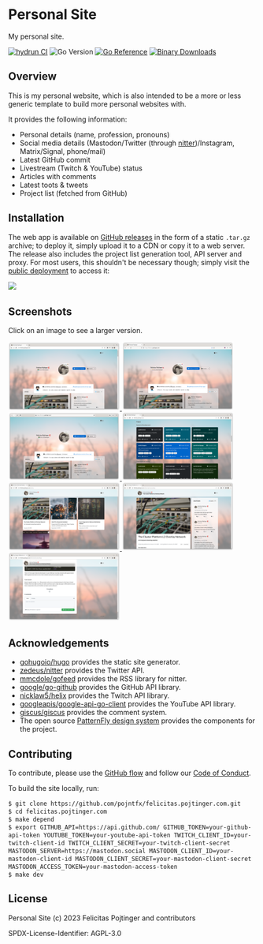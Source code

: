 # Personal Site

My personal site.

[![hydrun CI](https://github.com/pojntfx/felicitas.pojtinger.com/actions/workflows/hydrun.yaml/badge.svg)](https://github.com/pojntfx/felicitas.pojtinger.com/actions/workflows/hydrun.yaml)
![Go Version](https://img.shields.io/badge/go%20version-%3E=1.16-61CFDD.svg)
[![Go Reference](https://pkg.go.dev/badge/github.com/pojntfx/felicitas.pojtinger.com.svg)](https://pkg.go.dev/github.com/pojntfx/felicitas.pojtinger.com)
[![Binary Downloads](https://img.shields.io/github/downloads/pojntfx/felicitas.pojtinger.com/total?label=binary%20downloads)](https://github.com/pojntfx/felicitas.pojtinger.com/releases)

## Overview

This is my personal website, which is also intended to be a more or less generic template to build more personal websites with.

It provides the following information:

- Personal details (name, profession, pronouns)
- Social media details (Mastodon/Twitter (through [nitter](https://nitter.net/))/Instagram, Matrix/Signal, phone/mail)
- Latest GitHub commit
- Livestream (Twitch & YouTube) status
- Articles with comments
- Latest toots & tweets
- Project list (fetched from GitHub)

## Installation

The web app is available on [GitHub releases](https://github.com/pojntfx/felicitas.pojtinger.com/releases) in the form of a static `.tar.gz` archive; to deploy it, simply upload it to a CDN or copy it to a web server. The release also includes the project list generation tool, API server and proxy. For most users, this shouldn't be necessary though; simply visit the [public deployment](https://felicitas.pojtinger.com/) to access it:

[<img src="https://github.com/pojntfx/webnetesctl/raw/main/img/launch.png" width="240">](https://felicitas.pojtinger.com/)

## Screenshots

Click on an image to see a larger version.

<a display="inline" href="./docs/chrome.png?raw=true">
<img src="./docs/chrome.png" width="45%" alt="Screenshot of the site on Chrome" title="Screenshot of the site on Chrome">
</a>

<a display="inline" href="./docs/firefox.png?raw=true">
<img src="./docs/firefox.png" width="45%" alt="Screenshot of the site on Firefox" title="Screenshot of the site on Firefox">
</a>

<a display="inline" href="./docs/webkit.png?raw=true">
<img src="./docs/webkit.png" width="45%" alt="Screenshot of the site on WebKit" title="Screenshot of the site on WebKit">
</a>

<a display="inline" href="./docs/project-list.png?raw=true">
<img src="./docs/project-list.png" width="45%" alt="Screenshot of the project list" title="Screenshot of the project list">
</a>

<a display="inline" href="./docs/article-list.png?raw=true">
<img src="./docs/article-list.png" width="45%" alt="Screenshot of the article list" title="Screenshot of the article list">
</a>

<a display="inline" href="./docs/article.png?raw=true">
<img src="./docs/article.png" width="45%" alt="Screenshot of an article" title="Screenshot of an article">
</a>

<a display="inline" href="./docs/comments.png?raw=true">
<img src="./docs/comments.png" width="45%" alt="Screenshot of the article comment section" title="Screenshot of the article comment section">
</a>

## Acknowledgements

- [gohugoio/hugo](https://github.com/gohugoio/hugo) provides the static site generator.
- [zedeus/nitter](https://github.com/zedeus/nitter) provides the Twitter API.
- [mmcdole/gofeed](https://github.com/mmcdole/gofeed) provides the RSS library for nitter.
- [google/go-github](https://github.com/google/go-github) provides the GitHub API library.
- [nicklaw5/helix](https://github.com/nicklaw5/helix) provides the Twitch API library.
- [googleapis/google-api-go-client](https://github.com/googleapis/google-api-go-client) provides the YouTube API library.
- [giscus/giscus](https://github.com/giscus/giscus) provides the comment system.
- The open source [PatternFly design system](https://www.patternfly.org/v4/) provides the components for the project.

## Contributing

To contribute, please use the [GitHub flow](https://guides.github.com/introduction/flow/) and follow our [Code of Conduct](./CODE_OF_CONDUCT.md).

To build the site locally, run:

```shell
$ git clone https://github.com/pojntfx/felicitas.pojtinger.com.git
$ cd felicitas.pojtinger.com
$ make depend
$ export GITHUB_API=https://api.github.com/ GITHUB_TOKEN=your-github-api-token YOUTUBE_TOKEN=your-youtube-api-token TWITCH_CLIENT_ID=your-twitch-client-id TWITCH_CLIENT_SECRET=your-twitch-client-secret MASTODON_SERVER=https://mastodon.social MASTODON_CLIENT_ID=your-mastodon-client-id MASTODON_CLIENT_SECRET=your-mastodon-client-secret MASTODON_ACCESS_TOKEN=your-mastodon-access-token
$ make dev
```

## License

Personal Site (c) 2023 Felicitas Pojtinger and contributors

SPDX-License-Identifier: AGPL-3.0
